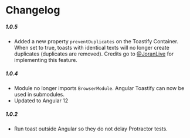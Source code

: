 # Changelog

##### 1.0.5

- Added a new property `preventDuplicates` on the Toastify Container. When set to true, toasts with identical texts will no longer create duplicates (duplicates are removed). Credits go to [@JoranLive](https://github.com/JoranLive) for implementing this feature.

##### 1.0.4

- Module no longer imports `BrowserModule`. Angular Toastify can now be used in submodules.
- Updated to Angular 12

##### 1.0.2

- Run toast outside Angular so they do not delay Protractor tests.
